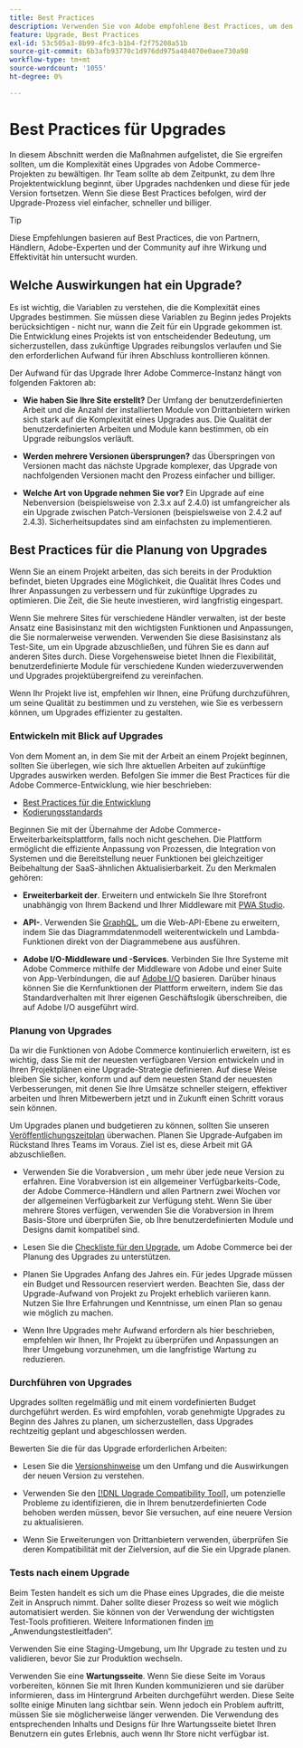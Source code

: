 ```yaml
---
title: Best Practices
description: Verwenden Sie von Adobe empfohlene Best Practices, um den Upgrade-Prozess für Ihre Adobe Commerce-Projekte zu verwalten.
feature: Upgrade, Best Practices
exl-id: 53c505a3-8b99-4fc3-b1b4-f2f75208a51b
source-git-commit: 6b3afb93770c1d976dd975a484070e0aee730a98
workflow-type: tm+mt
source-wordcount: '1055'
ht-degree: 0%

---
```


# Best Practices für Upgrades

In diesem Abschnitt werden die Maßnahmen aufgelistet, die Sie ergreifen sollten, um die Komplexität eines Upgrades von Adobe Commerce-Projekten zu bewältigen. Ihr Team sollte ab dem Zeitpunkt, zu dem Ihre Projektentwicklung beginnt, über Upgrades nachdenken und diese für jede Version fortsetzen. Wenn Sie diese Best Practices befolgen, wird der Upgrade-Prozess viel einfacher, schneller und billiger.

>[!TIP]
>
>Diese Empfehlungen basieren auf Best Practices, die von Partnern, Händlern, Adobe-Experten und der Community auf ihre Wirkung und Effektivität hin untersucht wurden.

## Welche Auswirkungen hat ein Upgrade?

Es ist wichtig, die Variablen zu verstehen, die die Komplexität eines Upgrades bestimmen. Sie müssen diese Variablen zu Beginn jedes Projekts berücksichtigen - nicht nur, wann die Zeit für ein Upgrade gekommen ist. Die Entwicklung eines Projekts ist von entscheidender Bedeutung, um sicherzustellen, dass zukünftige Upgrades reibungslos verlaufen und Sie den erforderlichen Aufwand für ihren Abschluss kontrollieren können.

Der Aufwand für das Upgrade Ihrer Adobe Commerce-Instanz hängt von folgenden Faktoren ab:

- **Wie haben Sie Ihre Site erstellt?** Der Umfang der benutzerdefinierten Arbeit und die Anzahl der installierten Module von Drittanbietern wirken sich stark auf die Komplexität eines Upgrades aus. Die Qualität der benutzerdefinierten Arbeiten und Module kann bestimmen, ob ein Upgrade reibungslos verläuft.

- **Werden mehrere Versionen übersprungen?** das Überspringen von Versionen macht das nächste Upgrade komplexer, das Upgrade von nachfolgenden Versionen macht den Prozess einfacher und billiger.

- **Welche Art von Upgrade nehmen Sie vor?** Ein Upgrade auf eine Nebenversion (beispielsweise von 2.3.x auf 2.4.0) ist umfangreicher als ein Upgrade zwischen Patch-Versionen (beispielsweise von 2.4.2 auf 2.4.3). Sicherheitsupdates sind am einfachsten zu implementieren.

## Best Practices für die Planung von Upgrades

Wenn Sie an einem Projekt arbeiten, das sich bereits in der Produktion befindet, bieten Upgrades eine Möglichkeit, die Qualität Ihres Codes und Ihrer Anpassungen zu verbessern und für zukünftige Upgrades zu optimieren. Die Zeit, die Sie heute investieren, wird langfristig eingespart.

Wenn Sie mehrere Sites für verschiedene Händler verwalten, ist der beste Ansatz eine Basisinstanz mit den wichtigsten Funktionen und Anpassungen, die Sie normalerweise verwenden. Verwenden Sie diese Basisinstanz als Test-Site, um ein Upgrade abzuschließen, und führen Sie es dann auf anderen Sites durch. Diese Vorgehensweise bietet Ihnen die Flexibilität, benutzerdefinierte Module für verschiedene Kunden wiederzuverwenden und Upgrades projektübergreifend zu vereinfachen.

Wenn Ihr Projekt live ist, empfehlen wir Ihnen, eine Prüfung durchzuführen, um seine Qualität zu bestimmen und zu verstehen, wie Sie es verbessern können, um Upgrades effizienter zu gestalten.

### Entwickeln mit Blick auf Upgrades

Von dem Moment an, in dem Sie mit der Arbeit an einem Projekt beginnen, sollten Sie überlegen, wie sich Ihre aktuellen Arbeiten auf zukünftige Upgrades auswirken werden. Befolgen Sie immer die Best Practices für die Adobe Commerce-Entwicklung, wie hier beschrieben:

- [Best Practices für die Entwicklung](https://developer.adobe.com/commerce/php/best-practices/)
- [Kodierungsstandards](https://developer.adobe.com/commerce/php/coding-standards/)

Beginnen Sie mit der Übernahme der Adobe Commerce-Erweiterbarkeitsplattform, falls noch nicht geschehen. Die Plattform ermöglicht die effiziente Anpassung von Prozessen, die Integration von Systemen und die Bereitstellung neuer Funktionen bei gleichzeitiger Beibehaltung der SaaS-ähnlichen Aktualisierbarkeit. Zu den Merkmalen gehören:

- **Erweiterbarkeit der**. Erweitern und entwickeln Sie Ihre Storefront unabhängig von Ihrem Backend und Ihrer Middleware mit [PWA Studio](https://developer.adobe.com/commerce/pwa-studio/).

- **API-**. Verwenden Sie [GraphQL](https://developer.adobe.com/commerce/webapi/graphql/index.html), um die Web-API-Ebene zu erweitern, indem Sie das Diagrammdatenmodell weiterentwickeln und Lambda-Funktionen direkt von der Diagrammebene aus ausführen.

- **Adobe I/O-Middleware und -Services**. Verbinden Sie Ihre Systeme mit Adobe Commerce mithilfe der Middleware von Adobe und einer Suite von App-Verbindungen, die auf [Adobe I/O](https://www.adobe.io/) basieren. Darüber hinaus können Sie die Kernfunktionen der Plattform erweitern, indem Sie das Standardverhalten mit Ihrer eigenen Geschäftslogik überschreiben, die auf Adobe I/O ausgeführt wird.

### Planung von Upgrades

Da wir die Funktionen von Adobe Commerce kontinuierlich erweitern, ist es wichtig, dass Sie mit der neuesten verfügbaren Version entwickeln und in Ihren Projektplänen eine Upgrade-Strategie definieren. Auf diese Weise bleiben Sie sicher, konform und auf dem neuesten Stand der neuesten Verbesserungen, mit denen Sie Ihre Umsätze schneller steigern, effektiver arbeiten und Ihren Mitbewerbern jetzt und in Zukunft einen Schritt voraus sein können.

Um Upgrades planen und budgetieren zu können, sollten Sie unseren [Veröffentlichungszeitplan](https://experienceleague.adobe.com/en/docs/commerce-operations/release/planning/schedule) überwachen. Planen Sie Upgrade-Aufgaben im Rückstand Ihres Teams im Voraus. Ziel ist es, diese Arbeit mit GA abzuschließen.

- Verwenden Sie die Vorabversion , um mehr über jede neue Version zu erfahren. Eine Vorabversion ist ein allgemeiner Verfügbarkeits-Code, der Adobe Commerce-Händlern und allen Partnern zwei Wochen vor der allgemeinen Verfügbarkeit zur Verfügung steht. Wenn Sie über mehrere Stores verfügen, verwenden Sie die Vorabversion in Ihrem Basis-Store und überprüfen Sie, ob Ihre benutzerdefinierten Module und Designs damit kompatibel sind.

- Lesen Sie die [Checkliste für den Upgrade](https://experienceleague.adobe.com/en/docs/commerce-operations/implementation-playbook/best-practices/maintenance/upgrade-checklist), um Adobe Commerce bei der Planung des Upgrades zu unterstützen.

- Planen Sie Upgrades Anfang des Jahres ein. Für jedes Upgrade müssen ein Budget und Ressourcen reserviert werden. Beachten Sie, dass der Upgrade-Aufwand von Projekt zu Projekt erheblich variieren kann. Nutzen Sie Ihre Erfahrungen und Kenntnisse, um einen Plan so genau wie möglich zu machen.

- Wenn Ihre Upgrades mehr Aufwand erfordern als hier beschrieben, empfehlen wir Ihnen, Ihr Projekt zu überprüfen und Anpassungen an Ihrer Umgebung vorzunehmen, um die langfristige Wartung zu reduzieren.

### Durchführen von Upgrades

Upgrades sollten regelmäßig und mit einem vordefinierten Budget durchgeführt werden. Es wird empfohlen, vorab genehmigte Upgrades zu Beginn des Jahres zu planen, um sicherzustellen, dass Upgrades rechtzeitig geplant und abgeschlossen werden.

Bewerten Sie die für das Upgrade erforderlichen Arbeiten:

- Lesen Sie die [Versionshinweise](https://experienceleague.adobe.com/en/docs/commerce-operations/release/notes/overview) um den Umfang und die Auswirkungen der neuen Version zu verstehen.

- Verwenden Sie den [[!DNL Upgrade Compatibility Tool]](../upgrade-compatibility-tool/overview.md), um potenzielle Probleme zu identifizieren, die in Ihrem benutzerdefinierten Code behoben werden müssen, bevor Sie versuchen, auf eine neuere Version zu aktualisieren.

- Wenn Sie Erweiterungen von Drittanbietern verwenden, überprüfen Sie deren Kompatibilität mit der Zielversion, auf die Sie ein Upgrade planen.

### Tests nach einem Upgrade

Beim Testen handelt es sich um die Phase eines Upgrades, die die meiste Zeit in Anspruch nimmt. Daher sollte dieser Prozess so weit wie möglich automatisiert werden. Sie können von der Verwendung der wichtigsten Test-Tools profitieren. Weitere Informationen finden [ im ](https://developer.adobe.com/commerce/testing/guide/) „Anwendungstestleitfaden“.

Verwenden Sie eine Staging-Umgebung, um Ihr Upgrade zu testen und zu validieren, bevor Sie zur Produktion wechseln.

Verwenden Sie eine **Wartungsseite**. Wenn Sie diese Seite im Voraus vorbereiten, können Sie mit Ihren Kunden kommunizieren und sie darüber informieren, dass im Hintergrund Arbeiten durchgeführt werden. Diese Seite sollte einige Minuten lang sichtbar sein. Wenn jedoch ein Problem auftritt, müssen Sie sie möglicherweise länger verwenden. Die Verwendung des entsprechenden Inhalts und Designs für Ihre Wartungsseite bietet Ihren Benutzern ein gutes Erlebnis, auch wenn Ihr Store nicht verfügbar ist.
